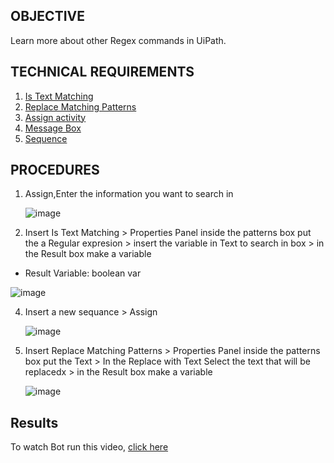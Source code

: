 ## OBJECTIVE
Learn more about other Regex commands in UiPath.
## TECHNICAL REQUIREMENTS
 1)  [Is Text Matching](https://docs.uipath.com/activities/other/latest/workflow/is-match)
 2)  [Replace Matching Patterns](https://docs.uipath.com/activities/other/latest/workflow/replace)
 3)  [Assign activity](https://docs.uipath.com/studio/standalone/2023.10/user-guide/the-assign-activity)
 4)  [Message Box](https://docs.uipath.com/activities/other/latest/workflow/message-box)
 5)  [Sequence](https://docs.uipath.com/studio/standalone/2023.10/user-guide/sequences)

## PROCEDURES
1) Assign,Enter the information you want to search in 


   ![image](https://github.com/user-attachments/assets/b76a1c01-4d79-4b62-848a-7bc60d951025)


3) Insert Is Text Matching > Properties Panel inside the patterns box put the a Regular expresion > insert the variable in Text to search in box > in the Result box make a variable
  * Result Variable: boolean var

   ![image](https://github.com/user-attachments/assets/29f81b57-822e-4a67-bc37-dab765bd40cb)

4) Insert a new sequance > Assign

   ![image](https://github.com/user-attachments/assets/68ce2ed9-d9a0-481b-9f6d-73d180be5f30)

5) Insert Replace Matching Patterns > Properties Panel inside the patterns box put the Text > In the Replace with Text Select the text that will be replacedx > in the Result box make a variable
   
     
    ![image](https://github.com/user-attachments/assets/1e24c012-1670-4791-8739-6384f9d1a2b0)



## Results
To watch  Bot run this video, [click here](https://drive.google.com/file/d/1fuQc-gi1RbzHNjNmb6styhAbGYtdc5Wr/view?usp=drive_link)

